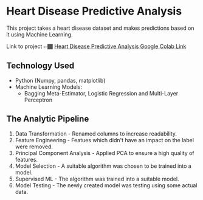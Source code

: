 # Heart Disease Predictive Analysis
This project takes a heart disease dataset and makes predictions based on it using Machine Learning.

Link to project 👉🏾 [Heart Disease Predictive Analysis Google Colab Link](https://colab.research.google.com/drive/1Ddye0YAULXe50teKU7-XWq2DeV8vp-Aj?usp=sharing)
## Technology Used
- Python (Numpy, pandas, matplotlib) 
- Machine Learning Models:
  - Bagging Meta-Estimator, Logistic Regression and Multi-Layer Perceptron
 
## The Analytic Pipeline
1. Data Transformation - Renamed columns to increase readability.
2. Feature Engineering - Featues which didn't have an impact on the label were removed.
3. Principal Component Analysis - Applied PCA to ensure a high quality of features.
4. Model Selection - A suitable algorithm was chosen to be trained into a model.
5. Supervised ML - The algorithm was trained into a suitable model.
6. Model Testing - The newly created model was testing using some actual data.
  
